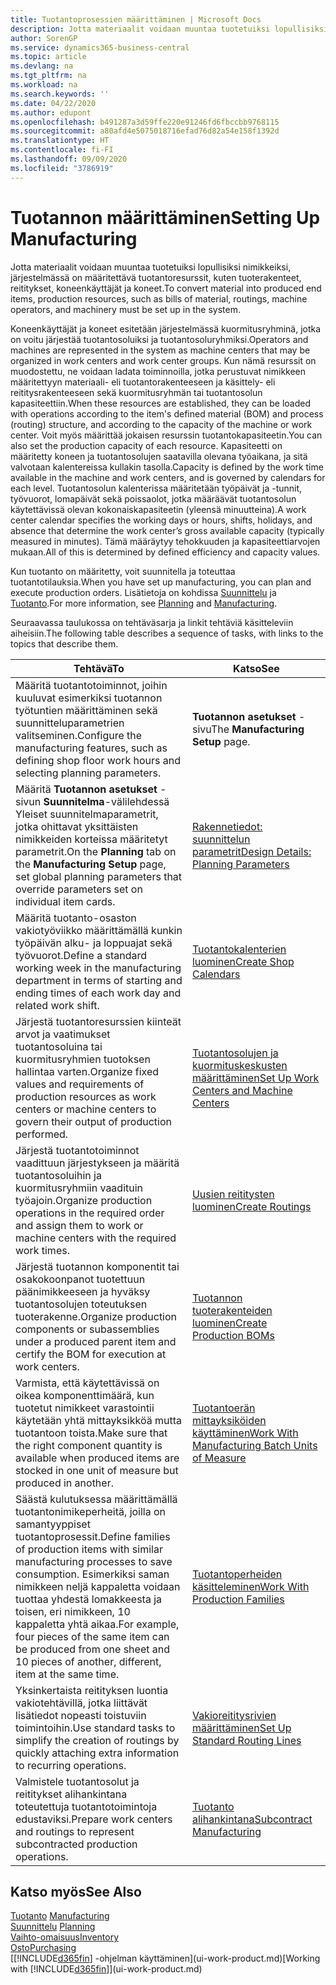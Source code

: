 ```yaml
---
title: Tuotantoprosessien määrittäminen | Microsoft Docs
description: Jotta materiaalit voidaan muuntaa tuotetuiksi lopullisiksi nimikkeiksi, järjestelmässä on määritettävä tuotantoresurssit, kuten tuoterakenteet, reititykset, koneenkäyttäjät ja koneet.
author: SorenGP
ms.service: dynamics365-business-central
ms.topic: article
ms.devlang: na
ms.tgt_pltfrm: na
ms.workload: na
ms.search.keywords: ''
ms.date: 04/22/2020
ms.author: edupont
ms.openlocfilehash: b491287a3d59ffe220e91246fd6fbccbb9768115
ms.sourcegitcommit: a80afd4e5075018716efad76d82a54e158f1392d
ms.translationtype: HT
ms.contentlocale: fi-FI
ms.lasthandoff: 09/09/2020
ms.locfileid: "3786919"
---
```

# <a name="setting-up-manufacturing"></a><span data-ttu-id="18ab4-103">Tuotannon määrittäminen</span><span class="sxs-lookup"><span data-stu-id="18ab4-103">Setting Up Manufacturing</span></span>
<span data-ttu-id="18ab4-104">Jotta materiaalit voidaan muuntaa tuotetuiksi lopullisiksi nimikkeiksi, järjestelmässä on määritettävä tuotantoresurssit, kuten tuoterakenteet, reititykset, koneenkäyttäjät ja koneet.</span><span class="sxs-lookup"><span data-stu-id="18ab4-104">To convert material into produced end items, production resources, such as bills of material, routings, machine operators, and machinery must be set up in the system.</span></span>

<span data-ttu-id="18ab4-105">Koneenkäyttäjät ja koneet esitetään järjestelmässä kuormitusryhminä, jotka on voitu järjestää tuotantosoluiksi ja tuotantosoluryhmiksi.</span><span class="sxs-lookup"><span data-stu-id="18ab4-105">Operators and machines are represented in the system as machine centers that may be organized in work centers and work center groups.</span></span> <span data-ttu-id="18ab4-106">Kun nämä resurssit on muodostettu, ne voidaan ladata toiminnoilla, jotka perustuvat nimikkeen määritettyyn materiaali- eli tuotantorakenteeseen ja käsittely- eli reititysrakenteeseen sekä kuormitusryhmän tai tuotantosolun kapasiteettiin.</span><span class="sxs-lookup"><span data-stu-id="18ab4-106">When these resources are established, they can be loaded with operations according to the item's defined material (BOM) and process (routing) structure, and according to the capacity of the machine or work center.</span></span> <span data-ttu-id="18ab4-107">Voit myös määrittää jokaisen resurssin tuotantokapasiteetin.</span><span class="sxs-lookup"><span data-stu-id="18ab4-107">You can also set the production capacity of each resource.</span></span> <span data-ttu-id="18ab4-108">Kapasiteetti on määritetty koneen ja tuotantosolujen saatavilla olevana työaikana, ja sitä valvotaan kalentereissa kullakin tasolla.</span><span class="sxs-lookup"><span data-stu-id="18ab4-108">Capacity is defined by the work time available in the machine and work centers, and is governed by calendars for each level.</span></span> <span data-ttu-id="18ab4-109">Tuotantosolun kalenterissa määritetään työpäivät ja -tunnit, työvuorot, lomapäivät sekä poissaolot, jotka määräävät tuotantosolun käytettävissä olevan kokonaiskapasiteetin (yleensä minuutteina).</span><span class="sxs-lookup"><span data-stu-id="18ab4-109">A work center calendar specifies the working days or hours, shifts, holidays, and absence that determine the work center’s gross available capacity (typically measured in minutes).</span></span> <span data-ttu-id="18ab4-110">Tämä määräytyy tehokkuuden ja kapasiteettiarvojen mukaan.</span><span class="sxs-lookup"><span data-stu-id="18ab4-110">All of this is determined by defined efficiency and capacity values.</span></span>  

<span data-ttu-id="18ab4-111">Kun tuotanto on määritetty, voit suunnitella ja toteuttaa tuotantotilauksia.</span><span class="sxs-lookup"><span data-stu-id="18ab4-111">When you have set up manufacturing, you can plan and execute production orders.</span></span> <span data-ttu-id="18ab4-112">Lisätietoja on kohdissa [Suunnittelu](production-planning.md) ja [Tuotanto](production-manage-manufacturing.md).</span><span class="sxs-lookup"><span data-stu-id="18ab4-112">For more information, see [Planning](production-planning.md) and [Manufacturing](production-manage-manufacturing.md).</span></span>  



 <span data-ttu-id="18ab4-113">Seuraavassa taulukossa on tehtäväsarja ja linkit tehtäviä käsitteleviin aiheisiin.</span><span class="sxs-lookup"><span data-stu-id="18ab4-113">The following table describes a sequence of tasks, with links to the topics that describe them.</span></span>   

|<span data-ttu-id="18ab4-114">**Tehtävä**</span><span class="sxs-lookup"><span data-stu-id="18ab4-114">**To**</span></span>|<span data-ttu-id="18ab4-115">**Katso**</span><span class="sxs-lookup"><span data-stu-id="18ab4-115">**See**</span></span>|  
|------------|-------------|  
|<span data-ttu-id="18ab4-116">Määritä tuotantotoiminnot, joihin kuuluvat esimerkiksi tuotannon työtuntien määrittäminen sekä suunnitteluparametrien valitseminen.</span><span class="sxs-lookup"><span data-stu-id="18ab4-116">Configure the manufacturing features, such as defining shop floor work hours and selecting planning parameters.</span></span>|<span data-ttu-id="18ab4-117">**Tuotannon asetukset** -sivu</span><span class="sxs-lookup"><span data-stu-id="18ab4-117">The **Manufacturing Setup** page.</span></span>|
|<span data-ttu-id="18ab4-118">Määritä **Tuotannon asetukset** -sivun **Suunnitelma**-välilehdessä Yleiset suunnitelmaparametrit, jotka ohittavat yksittäisten nimikkeiden korteissa määritetyt parametrit.</span><span class="sxs-lookup"><span data-stu-id="18ab4-118">On the **Planning** tab on the **Manufacturing Setup** page, set global planning parameters that override parameters set on individual item cards.</span></span>|[<span data-ttu-id="18ab4-119">Rakennetiedot: suunnittelun parametrit</span><span class="sxs-lookup"><span data-stu-id="18ab4-119">Design Details: Planning Parameters</span></span>](design-details-planning-parameters.md)|
|<span data-ttu-id="18ab4-120">Määritä tuotanto-osaston vakiotyöviikko määrittämällä kunkin työpäivän alku- ja loppuajat sekä työvuorot.</span><span class="sxs-lookup"><span data-stu-id="18ab4-120">Define a standard working week in the manufacturing department in terms of starting and ending times of each work day and related work shift.</span></span>|[<span data-ttu-id="18ab4-121">Tuotantokalenterien luominen</span><span class="sxs-lookup"><span data-stu-id="18ab4-121">Create Shop Calendars</span></span>](production-how-to-create-work-center-calendars.md)|  
|<span data-ttu-id="18ab4-122">Järjestä tuotantoresurssien kiinteät arvot ja vaatimukset tuotantosoluina tai kuormitusryhmien tuotoksen hallintaa varten.</span><span class="sxs-lookup"><span data-stu-id="18ab4-122">Organize fixed values and requirements of production resources as work centers or machine centers to govern their output of production performed.</span></span>|[<span data-ttu-id="18ab4-123">Tuotantosolujen ja kuormituskeskusten määrittäminen</span><span class="sxs-lookup"><span data-stu-id="18ab4-123">Set Up Work Centers and Machine Centers</span></span>](production-how-to-set-up-work-and-machine-centers.md)|
|<span data-ttu-id="18ab4-124">Järjestä tuotantotoiminnot vaadittuun järjestykseen ja määritä tuotantosoluihin ja kuormitusryhmiin vaadituin työajoin.</span><span class="sxs-lookup"><span data-stu-id="18ab4-124">Organize production operations in the required order and assign them to work or machine centers with the required work times.</span></span>|[<span data-ttu-id="18ab4-125">Uusien reititysten luominen</span><span class="sxs-lookup"><span data-stu-id="18ab4-125">Create Routings</span></span>](production-how-to-create-routings.md)|
|<span data-ttu-id="18ab4-126">Järjestä tuotannon komponentit tai osakokoonpanot tuotettuun päänimikkeeseen ja hyväksy tuotantosolujen toteutuksen tuoterakenne.</span><span class="sxs-lookup"><span data-stu-id="18ab4-126">Organize production components or subassemblies under a produced parent item and certify the BOM for execution at work centers.</span></span>|[<span data-ttu-id="18ab4-127">Tuotannon tuoterakenteiden luominen</span><span class="sxs-lookup"><span data-stu-id="18ab4-127">Create Production BOMs</span></span>](production-how-to-create-production-boms.md)|
|<span data-ttu-id="18ab4-128">Varmista, että käytettävissä on oikea komponenttimäärä, kun tuotetut nimikkeet varastointii käytetään yhtä mittayksikköä mutta tuotantoon toista.</span><span class="sxs-lookup"><span data-stu-id="18ab4-128">Make sure that the right component quantity is available when produced items are stocked in one unit of measure but produced in another.</span></span>|[<span data-ttu-id="18ab4-129">Tuotantoerän mittayksiköiden käyttäminen</span><span class="sxs-lookup"><span data-stu-id="18ab4-129">Work With Manufacturing Batch Units of Measure</span></span>](production-how-to-use-the-manufacturing-batch-unit-of-measure.md)|  
|<span data-ttu-id="18ab4-130">Säästä kulutuksessa määrittämällä tuotantonimikeperheitä, joilla on samantyyppiset tuotantoprosessit.</span><span class="sxs-lookup"><span data-stu-id="18ab4-130">Define families of production items with similar manufacturing processes to save consumption.</span></span> <span data-ttu-id="18ab4-131">Esimerkiksi saman nimikkeen neljä kappaletta voidaan tuottaa yhdestä lomakkeesta ja toisen, eri nimikkeen, 10 kappaletta yhtä aikaa.</span><span class="sxs-lookup"><span data-stu-id="18ab4-131">For example, four pieces of the same item can be produced from one sheet and 10 pieces of another, different, item at the same time.</span></span>|[<span data-ttu-id="18ab4-132">Tuotantoperheiden käsitteleminen</span><span class="sxs-lookup"><span data-stu-id="18ab4-132">Work With Production Families</span></span>](production-how-work-family.md)|
|<span data-ttu-id="18ab4-133">Yksinkertaista reitityksen luontia vakiotehtävillä, jotka liittävät lisätiedot nopeasti toistuviin toimintoihin.</span><span class="sxs-lookup"><span data-stu-id="18ab4-133">Use standard tasks to simplify the creation of routings by quickly attaching extra information to recurring operations.</span></span>|[<span data-ttu-id="18ab4-134">Vakioreititysrivien määrittäminen</span><span class="sxs-lookup"><span data-stu-id="18ab4-134">Set Up Standard Routing Lines</span></span>](production-how-set-up-standard-routing-lines.md)|  
|<span data-ttu-id="18ab4-135">Valmistele tuotantosolut ja reititykset alihankintana toteutettuja tuotantotoimintoja edustaviksi.</span><span class="sxs-lookup"><span data-stu-id="18ab4-135">Prepare work centers and routings to represent subcontracted production operations.</span></span>|[<span data-ttu-id="18ab4-136">Tuotanto alihankintana</span><span class="sxs-lookup"><span data-stu-id="18ab4-136">Subcontract Manufacturing</span></span>](production-how-to-subcontract-manufacturing.md)|  

## <a name="see-also"></a><span data-ttu-id="18ab4-137">Katso myös</span><span class="sxs-lookup"><span data-stu-id="18ab4-137">See Also</span></span>
<span data-ttu-id="18ab4-138">[Tuotanto](production-manage-manufacturing.md)  </span><span class="sxs-lookup"><span data-stu-id="18ab4-138">[Manufacturing](production-manage-manufacturing.md)  </span></span>  
<span data-ttu-id="18ab4-139">[Suunnittelu](production-planning.md) </span><span class="sxs-lookup"><span data-stu-id="18ab4-139">[Planning](production-planning.md) </span></span>  
[<span data-ttu-id="18ab4-140">Vaihto-omaisuus</span><span class="sxs-lookup"><span data-stu-id="18ab4-140">Inventory</span></span>](inventory-manage-inventory.md)  
[<span data-ttu-id="18ab4-141">Osto</span><span class="sxs-lookup"><span data-stu-id="18ab4-141">Purchasing</span></span>](purchasing-manage-purchasing.md)  
<span data-ttu-id="18ab4-142">[[!INCLUDE[d365fin](includes/d365fin_md.md)] -ohjelman käyttäminen](ui-work-product.md)</span><span class="sxs-lookup"><span data-stu-id="18ab4-142">[Working with [!INCLUDE[d365fin](includes/d365fin_md.md)]](ui-work-product.md)</span></span>
